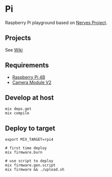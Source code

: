 # Pi

Raspberry Pi playground based on [Nerves Project](https://www.nerves-project.org).

## Projects
See [Wiki](/wiki)

## Requirements

- [Raspberry Pi 4B](https://www.raspberrypi.org/products/raspberry-pi-4-model-b/)
- [Camera Module V2](https://www.raspberrypi.org/products/camera-module-v2/)

## Develop at host

```shell
mix deps.get
mix compile
```

## Deploy to target

```shell
export MIX_TARGET=rpi4

# first time deploy
mix firmware.burn

# use script to deploy
mix firmware.gen.script
mix firmware && ./upload.sh
```
